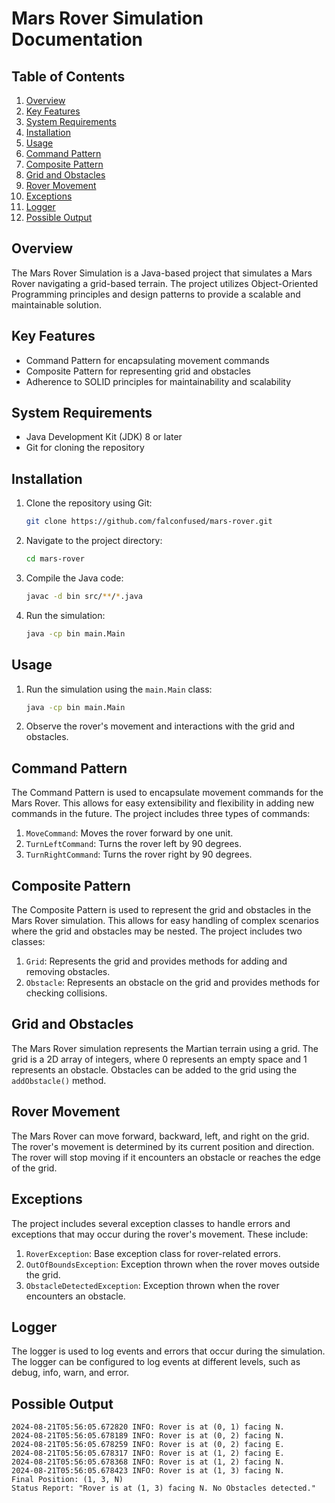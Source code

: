 # Mars Rover Simulation Documentation

## Table of Contents

1. [Overview](#overview)
2. [Key Features](#key-features)
3. [System Requirements](#system-requirements)
4. [Installation](#installation)
5. [Usage](#usage)
6. [Command Pattern](#command-pattern)
7. [Composite Pattern](#composite-pattern)
8. [Grid and Obstacles](#grid-and-obstacles)
9. [Rover Movement](#rover-movement)
10. [Exceptions](#exceptions)
11. [Logger](#logger)
12. [Possible Output](#possible-output)

## Overview
The Mars Rover Simulation is a Java-based project that simulates a Mars Rover navigating a grid-based terrain. The project utilizes Object-Oriented Programming principles and design patterns to provide a scalable and maintainable solution.

## Key Features

* Command Pattern for encapsulating movement commands
* Composite Pattern for representing grid and obstacles
* Adherence to SOLID principles for maintainability and scalability

## System Requirements

* Java Development Kit (JDK) 8 or later
* Git for cloning the repository

## Installation

1. Clone the repository using Git:
   ```bash
   git clone https://github.com/falconfused/mars-rover.git
   ```

2. Navigate to the project directory:
   ```bash
   cd mars-rover
   ```

3. Compile the Java code:
   ```bash
   javac -d bin src/**/*.java
   ```

4. Run the simulation:
   ```bash
   java -cp bin main.Main    
   ```

## Usage

1. Run the simulation using the `main.Main` class:
   ```bash
   java -cp bin main.Main    
   ```

2. Observe the rover's movement and interactions with the grid and obstacles.

## Command Pattern

The Command Pattern is used to encapsulate movement commands for the Mars Rover. This allows for easy extensibility and flexibility in adding new commands in the future. The project includes three types of commands:

1. `MoveCommand`: Moves the rover forward by one unit.
2. `TurnLeftCommand`: Turns the rover left by 90 degrees.
3. `TurnRightCommand`: Turns the rover right by 90 degrees.

## Composite Pattern

The Composite Pattern is used to represent the grid and obstacles in the Mars Rover simulation. This allows for easy handling of complex scenarios where the grid and obstacles may be nested. The project includes two classes:

1. `Grid`: Represents the grid and provides methods for adding and removing obstacles.
2. `Obstacle`: Represents an obstacle on the grid and provides methods for checking collisions.

## Grid and Obstacles

The Mars Rover simulation represents the Martian terrain using a grid. The grid is a 2D array of integers, where 0 represents an empty space and 1 represents an obstacle. Obstacles can be added to the grid using the `addObstacle()` method.

## Rover Movement

The Mars Rover can move forward, backward, left, and right on the grid. The rover's movement is determined by its current position and direction. The rover will stop moving if it encounters an obstacle or reaches the edge of the grid.

## Exceptions

The project includes several exception classes to handle errors and exceptions that may occur during the rover's movement. These include:

1. `RoverException`: Base exception class for rover-related errors.
2. `OutOfBoundsException`: Exception thrown when the rover moves outside the grid.
3. `ObstacleDetectedException`: Exception thrown when the rover encounters an obstacle.

## Logger

The logger is used to log events and errors that occur during the simulation. The logger can be configured to log events at different levels, such as debug, info, warn, and error.

## Possible Output

```
2024-08-21T05:56:05.672820 INFO: Rover is at (0, 1) facing N.
2024-08-21T05:56:05.678189 INFO: Rover is at (0, 2) facing N.
2024-08-21T05:56:05.678259 INFO: Rover is at (0, 2) facing E.
2024-08-21T05:56:05.678317 INFO: Rover is at (1, 2) facing E.
2024-08-21T05:56:05.678368 INFO: Rover is at (1, 2) facing N.
2024-08-21T05:56:05.678423 INFO: Rover is at (1, 3) facing N.
Final Position: (1, 3, N)
Status Report: "Rover is at (1, 3) facing N. No Obstacles detected."
```


